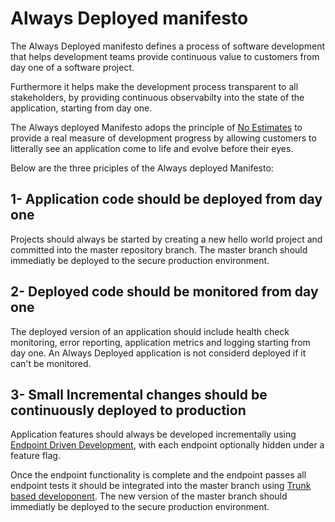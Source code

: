# Always Deployed manifesto

The Always Deployed manifesto defines a process of software development that helps development teams provide continuous value to customers from day one of a software project.

Furthermore it helps make the development process transparent to all stakeholders, by providing continuous observabilty into the state of the application, starting from day one.

The Always deployed Manifesto adops the principle of [No Estimates](https://ronjeffries.com/xprog/articles/the-noestimates-movement/) to provide a real measure of development progress by allowing customers to litterally see an application come to life and evolve before their eyes.

Below are the three priciples of the Always deployed Manifesto:

## 1- Application code should be deployed from day one

Projects should always be started by creating a new hello world project and committed into the master repository branch. The master branch should immediatly be deployed to the secure production environment.

## 2- Deployed code should be monitored from day one

The deployed version of an application should include health check monitoring, error reporting, application metrics and logging starting from day one.
An Always Deployed application is not considerd deployed if it can't be monitored.

## 3- Small Incremental changes should be continuously deployed to production

Application features should always be developed incrementally using [Endpoint Driven Development](https://alwaysdeployed.com/endpoint-driven-development), with each endpoint optionally hidden under a feature flag.

Once the endpoint functionality is complete and the endpoint passes all endpoint tests it should be integrated into the master branch using [Trunk based developonent](https://trunkbaseddevelopment.com/).
The new version of the master branch should immediatly be deployed to the secure production environment.